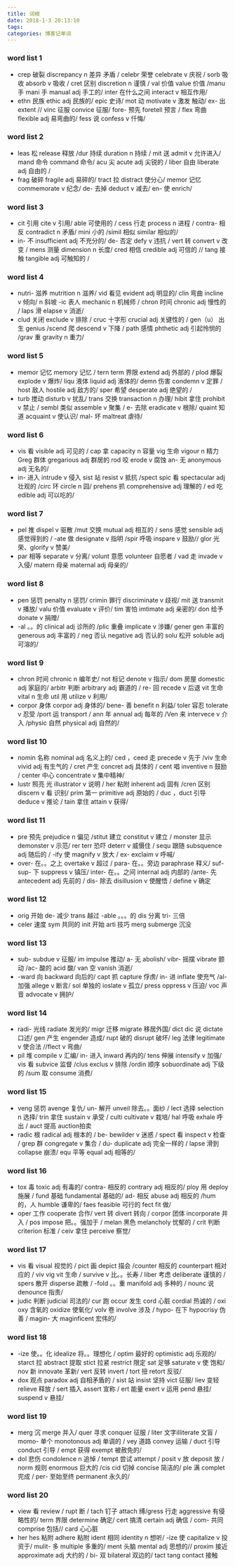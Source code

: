 ```yaml
---
title: 词根
date: 2018-1-3 20:13:10
tags:
categories: 博客记单词
---
```



### word list 1
- crep 破裂 discrepancy n 差异 矛盾  / celebr 荣誉 celebrate v 庆祝 / sorb 吸收 absorb v 吸收 / cret 区别 discretion n 谨慎 /  val 价值 value 价值 /manu 手  mani 手 manual adj 手工的/  inter 在什么之间 interact  v 相互作用/
- ethn 民族 ethic adj 民族的/ epic 史诗/ mot 动 motivate v 激发 触动/ ex- 出 extent // vinc 征服 convice 征服/ fore- 预先 foretell 预言 / flex 弯曲 flexible adj 易弯曲的/ fess 说 confess v 忏悔/
### word list 2
- leas 松 release 释放  /dur 持续 duration n 持续 / mit 送 admit v 允许进入/  mand 命令 command 命令/ acu 尖 acute adj 尖锐的 / liber 自由 liberate adj 自由的  /
- frag 破碎 fragile adj 易碎的/  tract 拉 distract 使分心/ memor 记忆 commemorate v 纪念/  de- 去掉 deduct v 减去/  en- 使 enrich/
### word list 3
- cit 引用 cite v 引用/   able 可使用的 / cess  行走 process n 进程 / contra- 相反 contradict n 矛盾/  mini 小的 /simil 相似 similar 相似的/
- in-  不 insufficient adj 不充分的/  de- 否定 defy v 违抗 / vert 转 convert v 改变 / mens 测量 dimension n 长度/  cred 相信 credible adj 可信的 // tang 接触 tangible adj 可触知的 /
### word list 4
- nutri- 滋养 mutrition n 滋养/ vid 看见 evident adj  明显的/ clin 弯曲 incline v 倾向/  n 斜坡 -ic 表人 mechanic n 机械师 /  chron 时间 chronic  adj 慢性的  / laps  滑  elapse v 消逝/
- clud 关闭 exclude v 排除 / cruc 十字形 crucial adj 关键性的 / gen（u） 出生  genius  /scend 爬 descend v 下降  / path 感情 phthetic adj 引起怜悯的   /grav 重  gravity n 重力/
### word list 5
- memor 记忆 memory 记忆 /  tern  term 界限 extend adj 外部的 / plod 爆裂 explode v 爆炸/ liqu 液体 liquid adj 液体的/ demn 伤害 condemn v 定罪 / host 敌人 hostile adj 敌方的/ sper 希望  desperate adj  绝望的 /
- turb 搅动 disturb v 扰乱/  trans 交换 transaction n 办理/  hibit 拿住 prohibit v 禁止  / sembl 类似 assemble v 聚集 / e- 去除  eradicate v 根除/ quaint 知道 acquaint v 使认识/  mal- 坏 maltreat 虐待/
### word list 6
- vis 看 visible adj 可见的 / cap 拿 capacity n 容量  vig 生命 vigour n 精力  Greg 群体 gregarious adj 群居的   rod 咬 erode v 腐蚀 an- 无 anonymous adj 无名的/
- in- 进入 intrude v 侵入 sist 站 resist v 抵抗 /spect spic 看 spectacular adj 壮观的  /circ 环 circle n 园/ prehens 抓 comprehensive adj 理解的 / ed 吃  edible adj 可以吃的/
### word list 7
- pel 推 dispel v 驱散 /mut 交换 mutual adj 相互的 / sens 感觉 sensible adj 感觉得到的  / -ate 做 designate v 指明 /spir 呼吸 inspare v 鼓励// glor 光荣、glorify v 赞美/
- par 相等 separate v 分离/ volunt 意愿 volunteer 自愿者  / vad 走 invade v 入侵/ matern 母亲 maternal adj 母亲的/
### word list 8
- pen 惩罚 penalty n 惩罚/ crimin 罪行 discriminate v 歧视/  mit 送 transmit v 播放/ valu 价值 evaluate v 评价/ tim 害怕 imtimate adj 亲密的/ don 给予 donate v 捐赠/
- -al 。。的 clinical adj 诊所的 /plic 重叠  implicate v 涉嫌/ gener  gen 丰富的 generous adj 丰富的 / neg 否认 negative adj 否认的  solu 松开 soluble adj 可溶的/
### word list 9
- chron 时间 chronic n 编年史/  not 标记 denote v 指示/ dom 房屋 domestic adj 家庭的/ arbitr 判断  arbitrary adj 霸道的 / re- 回 recede v 后退 vit 生命 vital n 生命 util 用 utilize v 利用/
- corpor 身体 corpor adj 身体的/ bene- 善 benefit n 利益/ toler 容忍 tolerate v 忍受 /port 运 transport / ann 年 annual adj 每年的 /Ven 来 intervece v 介入 /physic 自然 physical adj 自然的/
### word list 10
- nomin 名称 nominal adj 名义上的/  ced ，ceed 走  precede v 先于  /viv 生命 vivid adj 有生气的 / cret 产生 concret adj 具体的 / cent 唱  inventive n 鼓励 / center 中心 concentrate  v 集中精神/
- lustr 照亮 光 illustrator v 说明 / her 粘附  inherent  adj 固有  /cren 区别 discern v 看 识别/  prim 第一 primitive  adj  原始的 / duc ，duct  引导 deduce v 推论 / tain  拿住  attain  v 获得/
### word list 11
- pre 预先 prejudice  n 偏见  /stitut 建立 constitut v 建立 / monster 显示  demonster v 示范/ rer terr 恐吓  deterr  v 威慑住 /  sequ 跟随 subsquence  adj  随后的 / -ify 使  magnify v 放大 / ex- exclaim v 呼喊/
- over- 在。。之上  overtake  v 超过 / para- 在。。旁边 paraphrase 释义/ suf- sup- 下  suppress   v 镇压/ inter- 在。。之间  internal  adj 内部的  /ante- 先  antecedent adj 先前的 / dis- 除去  disillusion  v 使醒悟 / define  v 确定
### word list 12
- orig 开始 de- 减少 trans 越过 -able  。。。的  dis 分离 tri- 三倍
- celer 速度 sym 共同的 init 开始 arti 技巧 merg submerge 沉没
### word list 13
- sub- subdue v 征服/ im impulse 推动/ a- 无 abolish/ vibr- 摇摆 vibrate 颤动 /ac- 酸的 acid 酸/ van 空 vanish 消逝/
- -ward 向 backward 向后的/ capt 抓 capture 俘虏/ in- 进 inflate 使充气 /al- 加强 allege v 断言/ sol 单独的 ioslate v 孤立/ press oppress v 压迫/ voc 声音 advocate v 拥护/
### word list 14
- radi- 光线 radiate 发光的/ migr 迁移 migrate 移居外国/ dict dic 说 dictate 口述/ gen 产生 engender 造成/ rupt 破的 disrupt 破坏/ leg 法律 legitimate v 使合法 //flect v 弯曲/
- pil 堆 compile v 汇编/ in- 进入 inward 再内的/ tens 伸展 intensify v 加强/ vis 看 subvice 监督 /clus exclus v 排除  /ordin 顺序 sobuordinate adj 下级的 /sum 取 consume 消费/
### word list 15
- veng 惩罚 avenge 复仇/ un- 解开 unveil 除去。。面纱  / lect 选择 selection n 选择/  trin 拿住 sustain v 承受 / culti cultivate v 栽培/ hal 呼吸 exhale 呼出 / auct 提高 auction拍卖
- radic 根 radical adj 根本的 / be- bewilder v 迷惑 / spect 看 inspect v 检查 / grep 群  congregate  v 集合 / du- duplicate adj 完全一样的 /  lapse 滑到 collapse 崩溃/ equ 平等 equal adj 相等的/
### word list 16
- tox 毒  toxic adj 有毒的/ contra- 相反的 contrary adj 相反的/ ploy 用 deploy 施展 / fund 基础  fundamental 基础的/ ad- 相反 abuse adj 相反的  /hum 的，人 humble 谦卑的/ faes feasible 可行的 fect fit 做/
- oper 工作 cooperate 合作/ vert 转 divert 转向 / corpor 团体 incorporate 并入 / pos impose 把。。强加于 / melan 黑色  melancholy 忧郁的 / crit 判断 criterion  标准 / ceiv 拿住 perceive  察觉/
### word list 17
- vis  看 visual 视觉的 /  pict 画  depict 描会  /counter 相反的 counterpart 相对应的 / viv vig vit 生命  / survive v 比。。长寿  / liber 考虑 deliberate 谨慎的 / spers 散开 disperse 疏散 / -fold 。。重  manifold  adj 多种的 / nounc 说  denounce  指责/
- judic 判断 judicial  司法的/  cur 跑  occur 发生 cord 心脏 cordial  热诚的 / oxi oxy 含氧的  oxidize 使氧化/  volv 卷  involve 涉及 / hypo- 在下 hypocrisy  伪善 / magin- 大  maginficent  宏伟的/
### word list 18
- -ize 使。。化  idealize 将。。理想化 / optim 最好的 optimistic  adj 乐观的/  starct 拉 abstract 提取  stict 拉紧 restrict 限定 sat 足够  saturate v 使 饱和/  nov 新 innovate 革新/   vert 反转 invert / tort 扭  retort 反驳/
- dox 观点  paradox adj 自相矛盾的  / sist 站 insist 坚持  vict 征服/ liev 变轻 relieve 释放 / sert 插入  assert  宣称 / ert  能量  exert v  运用  pend 悬挂/  suspend v 悬挂/
### word list 19
- merg 沉 merge 并入/  quer 寻求 conquer 征服 / liter 文字illiterate  文盲 / momo- 单个  monotonous  adj 单调的 / vey 道路  convey 运输 /  duct 引导  conduct 引导 / empt 获得  exempt 被赦免的/
- dol 悲伤  condolence  n 追悼 / tempt 尝试 attempt  /  posit v 放  deposit  放 / norm 规则  enormous 巨大的 /cis cid  切掉  concise 简洁的/  ple 满  complet 完成 / per-  至始至终  permanent  永久的/
### word list 20
- view 看   review /  rupt 断 / tach 钉子 attach 缚/gress 行走 aggressive 有侵略性的/   term 界限 determine 确定/ cert 搞清  certain adj 确信 /  com- 共同  comprise 包括//   card 心心脏
- her hes 粘附  adhere 粘附  ident 相同  identity n 想听/  -ize 使  capitalize  v 投资于/  mulit- 多  multiple  多重的/  ment 头脑  mental adj 思想的// proxim 接近  approximate  adj 大约的 / bi- 双  bilateral 双边的/  tact tang  contact 接触
